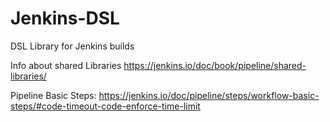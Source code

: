 # Jenkins-DSL
DSL Library for Jenkins builds

Info about shared Libraries
  https://jenkins.io/doc/book/pipeline/shared-libraries/

Pipeline Basic Steps:
  https://jenkins.io/doc/pipeline/steps/workflow-basic-steps/#code-timeout-code-enforce-time-limit

